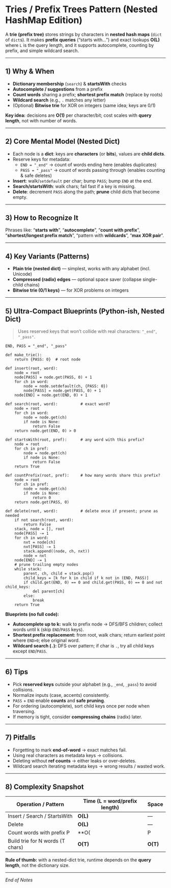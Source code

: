 # Tries / Prefix Trees Pattern (Nested HashMap Edition)

A **trie (prefix tree)** stores strings by characters in **nested hash maps** (`dict` of `dict`s). It makes **prefix queries** (“starts with…”) and exact lookups **O(L)** where `L` is the query length, and it supports autocomplete, counting by prefix, and simple wildcard search.

---

## 1) Why & When

- **Dictionary membership** (`search`) & **startsWith** checks  
- **Autocomplete / suggestions** from a prefix  
- **Count words** sharing a prefix; **shortest prefix match** (replace by roots)  
- **Wildcard search** (e.g., `.` matches any letter)  
- (Optional) **Bitwise trie** for XOR on integers (same idea; keys are 0/1)

**Key idea:** decisions are **O(1)** per character/bit; cost scales with **query length**, not with number of words.

---

## 2) Core Mental Model (Nested Dict)

- Each node is a **dict**: keys are **characters** (or **bits**), values are **child dicts**.  
- Reserve keys for metadata:
  - `END = "_end"` → count of words ending here (enables duplicates)  
  - `PASS = "_pass"` → count of words passing through (enables counting & safe deletes)
- **Insert**: walk/`setdefault` per char; bump `PASS`; bump `END` at the end.  
- **Search/startsWith**: walk chars; fail fast if a key is missing.  
- **Delete**: decrement `PASS` along the path; **prune** child dicts that become empty.

---

## 3) How to Recognize It

Phrases like: “**starts with**”, “**autocomplete**”, “**count with prefix**”, “**shortest/longest prefix match**”, “pattern with **wildcards**”, “**max XOR pair**”.

---

## 4) Key Variants (Patterns)

- **Plain trie (nested dict)** — simplest, works with any alphabet (incl. Unicode)  
- **Compressed (radix) edges** — optional space saver (collapse single-child chains)  
- **Bitwise trie (0/1 keys)** — for XOR problems on integers

---

## 5) Ultra-Compact Blueprints (Python-ish, Nested Dict)

> Uses reserved keys that won’t collide with real characters: `"_end"`, `"_pass"`.

    END, PASS = "_end", "_pass"

    def make_trie():
        return {PASS: 0}  # root node

    def insert(root, word):
        node = root
        node[PASS] = node.get(PASS, 0) + 1
        for ch in word:
            node = node.setdefault(ch, {PASS: 0})
            node[PASS] = node.get(PASS, 0) + 1
        node[END] = node.get(END, 0) + 1

    def search(root, word):          # exact word?
        node = root
        for ch in word:
            node = node.get(ch)
            if node is None:
                return False
        return node.get(END, 0) > 0

    def startsWith(root, pref):      # any word with this prefix?
        node = root
        for ch in pref:
            node = node.get(ch)
            if node is None:
                return False
        return True

    def countPrefix(root, pref):     # how many words share this prefix?
        node = root
        for ch in pref:
            node = node.get(ch)
            if node is None:
                return 0
        return node.get(PASS, 0)

    def delete(root, word):          # delete once if present; prune as needed
        if not search(root, word):
            return False
        stack, node = [], root
        node[PASS] -= 1
        for ch in word:
            nxt = node[ch]
            nxt[PASS] -= 1
            stack.append((node, ch, nxt))
            node = nxt
        node[END] -= 1
        # prune trailing empty nodes
        while stack:
            parent, ch, child = stack.pop()
            child_keys = [k for k in child if k not in (END, PASS)]
            if child.get(END, 0) == 0 and child.get(PASS, 0) == 0 and not child_keys:
                del parent[ch]
            else:
                break
        return True

**Blueprints (no full code):**
- **Autocomplete up to k:** walk to prefix node → DFS/BFS children; collect words until k (skip `END`/`PASS` keys).
- **Shortest prefix replacement:** from root, walk chars; return earliest point where `END>0`; else original word.
- **Wildcard search (`.`):** DFS over pattern; if char is `.`, try all child keys except `END`/`PASS`.

---

## 6) Tips

- Pick **reserved keys** outside your alphabet (e.g., `_end`, `_pass`) to avoid collisions.  
- Normalize inputs (case, accents) consistently.  
- `PASS` + `END` enable **counts** and **safe pruning**.  
- For ordering (autocomplete), sort child keys once per node when traversing.  
- If memory is tight, consider **compressing chains** (radix) later.

---

## 7) Pitfalls

- Forgetting to mark **end-of-word** → exact matches fail.  
- Using real characters as metadata keys → collisions.  
- Deleting without **ref counts** → either leaks or over-deletes.  
- Wildcard search iterating metadata keys → wrong results / wasted work.

---

## 8) Complexity Snapshot

| Operation / Pattern                   | Time (L = word/prefix length) | Space |
|--------------------------------------|--------------------------------|-------|
| Insert / Search / StartsWith         | **O(L)**                       | —     |
| Delete                               | **O(L)**                       | —     |
| Count words with prefix P            | **O(|P|)**                     | —     |
| Build trie for N words (T chars)     | **O(T)**                       | **O(T)** |

**Rule of thumb:** with a nested-dict trie, runtime depends on the **query length**, not the dictionary size.

---

*End of Notes*